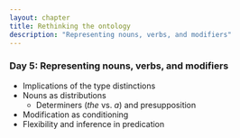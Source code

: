 ```yaml
---
layout: chapter
title: Rethinking the ontology
description: "Representing nouns, verbs, and modifiers"
---
```


### Day 5: Representing nouns, verbs, and modifiers

  - Implications of the type distinctions 
  - Nouns as distributions
    - Determiners (*the* vs. *a*) and presupposition 
  - Modification as conditioning
  - Flexibility and inference in predication

<!-- ~~~~
// Here is the code for the determiners model

// worlds contain two individuals that can be blue and can be feps
var worldPrior = function(){
  return [{fep: flip(0.5), blue: flip(0.5)},
          {fep: flip(0.5), blue: flip(0.5)}]
}

// possible utterances
var utterances = ["the fep is blue", 
                  "a fep is blue", 
                  ""
                 ];

// utterance costs:
var cost = function(u) {
    return 1
}

// utterance prior choose utterances in proportion to their (negative) cost
var utterancePrior = function() {
  return utterances[discrete(map(function(u) {return Math.exp(-cost(u));}, 
                                 utterances))];
};  

//meaning function
var meaning = function(utterance, world) {
  if (utterance=="") return true
  var words = utterance.split(" ")
  var det = words[0]
  var cat = words[1]
  var prop = words[3]
  if (det==="the") {
    //sample a fep and check if it's blue
    var catMembers = filter(function(x){return x[cat]}, world)
    if (catMembers.length == 0) {return false}
    var sampledMember = uniformDraw(catMembers) 
    return sampledMember[prop]
  } else { //"a": check for blue feps
    return any(function(x){x[cat] & x[prop]}, world)
  }};

// literal listener infers world given utterance
var literalListener = cache(function(utterance) {
  return Infer({method : "enumerate"},
               function() {
    var world = worldPrior()
    condition(meaning(utterance, world))
    return world;
  })
})

// speaker chooses utterance given world
var speaker = cache(function(world) {
  return Infer({method : "enumerate"},
               function() {
    var utterance = utterancePrior();
    observe(literalListener(utterance),world)
    return utterance;
  });
});

// pragmatic listener infers worls given utterance
var pragmaticListener = cache(function(utterance) {
  return Infer({method : "enumerate"},
               function() {
    var world = worldPrior();
    observe(speaker(world),utterance)
    return world
  });
});

// pragmatic speaker chooses utterance given world
var speaker2 = cache(function(world) {
  return Infer({method : "enumerate"},
               function() {
    var utterance = utterancePrior();
    observe(pragmaticListener(utterance),world)
    return utterance;
  });
});

// two blue feps
var w_1111 = [{fep: true, blue: true},
              {fep: true, blue: true}]   
// one blue fep, one non-blue fep
var w_1112 = [{fep: true, blue: true},
              {fep: true, blue: false}]                              
// two non-blue feps
var w_1212 = [{fep: true, blue: false},
              {fep: true, blue: false}]   
// one blue fep, one blue other
var w_1121 = [{fep: true, blue: true},
              {fep: false, blue: true}]                   
// one blue fep, one non-blue other
var w_1122 = [{fep: true, blue: true},
              {fep: false, blue: false}]                   
// one non-blue fep, one blue other
var w_1221 = [{fep: true, blue: false},
              {fep: false, blue: true}]   
// one non-blue fep, one non-blue other
var w_1222 = [{fep: true, blue: false},
              {fep: false, blue: false}]   

print("pragmatic listeners's interpretation of 'the fep is blue':")
viz.auto(pragmaticListener("the fep is blue"))
print("pragmatic listeners's interpretation of 'a fep is blue':")
viz.auto(pragmaticListener("a fep is blue"))

print("pragmatic speaker's utterance choice for a world with two blue feps:")
viz.auto(speaker2(w_1111))

~~~~


~~~~
// worlds contain two individuals that can be blue and can be feps
var worldPrior = function(){
  return [{fep: flip(0.5), blue: flip(0.5)},
          {fep: flip(0.5), blue: flip(0.5)}]
}

// possible utterances
var utterances = ["the fep is blue", 
                  "a fep is blue", 
                  "the fep isnt blue", 
                  "a fep isnt blue", 
                  "",
                  "every thing is blue",
                  "every thing isnt blue"
                 ];

// utterance costs: negative utterances are twice as expensive
var cost = function(u) {
  var words = u.split(" ")
  var verb = words[2]
  if (verb==="isnt") {
    return 2
  } else {
    return 1
  }
}

// utterance prior choose utterances in proportion to their (negative) cost
var utterancePrior = function() {
  return utterances[discrete(map(function(u) {return Math.exp(-cost(u));}, 
                                 utterances))];
};  

//meaning function
var meaning = function(utterance, world) {
  if (utterance=="") return true
  var words = utterance.split(" ")
  var det = words[0]
  var cat = words[1]
  var verb = words[2]
  var prop = words[3]
  if (det==="every") {
    if (verb == "is") { //check that everything is blue
      return all(function(x){x[prop]}, world)
    } else { //check that nothing is blue
      return all(function(x){!x[prop]}, world)
    }
  }
  if (det==="the") {
    //sample a fep and check if it's blue
    var catMembers = filter(function(x){return x[cat]}, world)
    if (catMembers.length == 0) {return false}
    var sampledMember = uniformDraw(catMembers) 
    if (verb == "is") {return sampledMember[prop]
                      } else {return !sampledMember[prop]}
  } else { //"a": check for blue feps
    if (verb == "is") {return any(function(x){x[cat] & x[prop]}, world)
                      } else {return any(function(x){x[cat] & !x[prop]}, world)
                             }}};

// literal listener infers world given utterance
var literalListener = cache(function(utterance) {
  return Infer({method : "enumerate"},
               function() {
    var world = worldPrior()
    condition(meaning(utterance, world))
    return world;
  })
})

// speaker chooses utterance given world
var speaker = cache(function(world) {
  return Infer({method : "enumerate"},
               function() {
    var utterance = utterancePrior();
    observe(literalListener(utterance),world)
    return utterance;
  });
});

// pragmatic listener infers worls given utterance
var pragmaticListener = cache(function(utterance) {
  return Infer({method : "enumerate"},
               function() {
    var world = worldPrior();
    observe(speaker(world),utterance)
    return world
  });
});

// pragmatic speaker chooses utterance given world
var speaker2 = cache(function(world) {
  return Infer({method : "enumerate"},
               function() {
    var utterance = utterancePrior();
    observe(pragmaticListener(utterance),world)
    return utterance;
  });
});

// two blue feps
var w_1111 = [{fep: true, blue: true},
              {fep: true, blue: true}]   
// one blue fep, one non-blue fep
var w_1112 = [{fep: true, blue: true},
              {fep: true, blue: false}]                              
// two non-blue feps
var w_1212 = [{fep: true, blue: false},
              {fep: true, blue: false}]   
// one blue fep, one blue other
var w_1121 = [{fep: true, blue: true},
              {fep: false, blue: true}]                   
// one blue fep, one non-blue other
var w_1122 = [{fep: true, blue: true},
              {fep: false, blue: false}]                   
// one non-blue fep, one blue other
var w_1221 = [{fep: true, blue: false},
              {fep: false, blue: true}]   
// one non-blue fep, one non-blue other
var w_1222 = [{fep: true, blue: false},
              {fep: false, blue: false}]   

print("pragmatic listeners's interpretation of 'the fep is blue':")
viz.auto(pragmaticListener("the fep is blue"))
print("pragmatic listeners's interpretation of 'a fep is blue':")
viz.auto(pragmaticListener("a fep is blue"))

print("pragmatic speaker's utterance choice for a world with two blue feps:")
viz.auto(speaker2(w_1111))

~~~~

~~~~
// Here is the code for the modifiers model

~~~~ -->

